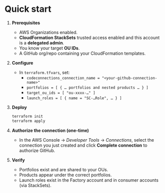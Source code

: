 # Quick start

1. **Prerequisites**
   - AWS Organizations enabled.
   - **CloudFormation StackSets** trusted access enabled and this account is a **delegated admin**.
   - You know your target **OU IDs**.
   - A GitHub org/repo containing your CloudFormation templates.

2. **Configure**
   - In `terraform.tfvars`, set:
     - `codeconnections_connection_name = "<your-github-connection-name>"`
     - `portfolios = [ { … portfolios and nested products … } ]`
     - `target_ou_ids = [ "ou-xxxx-…" ]`
     - `launch_roles = [ { name = "SC-…Role", … } ]`

3. **Deploy**
   ```bash
   terraform init
   terraform apply
   ```

4. **Authorize the connection (one‑time)**
   - In the AWS Console → *Developer Tools* → *Connections*, select the connection
     you just created and click **Complete connection** to authorize GitHub.

5. **Verify**
   - Portfolios exist and are shared to your OUs.
   - Products appear under the correct portfolios.
   - Launch roles exist in the Factory account and in consumer accounts (via StackSets).
